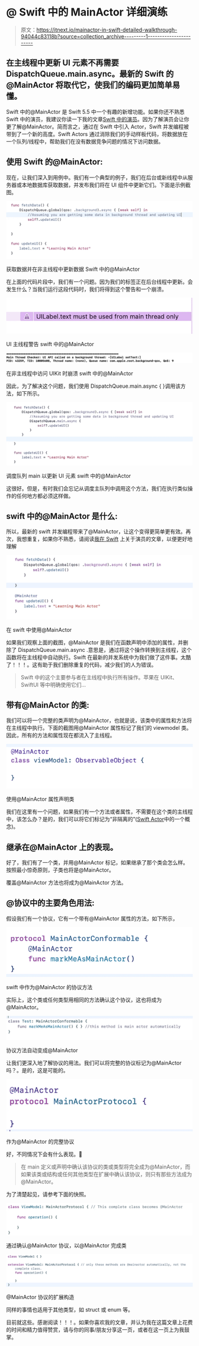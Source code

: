 # @ Swift 中的 MainActor 详细演练

> 原文：<https://itnext.io/mainactor-in-swift-detailed-walkthrough-94044c83118b?source=collection_archive---------1----------------------->

## 在主线程中更新 UI 元素不再需要 DispatchQueue.main.async。最新的 Swift 的@MainActor 将取代它，使我们的编码更加简单易懂。

Swift 中的@MainActor 是 Swift 5.5 中一个有趣的新增功能。如果你还不熟悉 Swift 中的演员，我建议你读一下我的文章[Swift 中的演员](https://devcracker.medium.com/swift-actors-e80ff0dc1832)。因为了解演员会让你更了解@MainActor。简而言之，通过在 Swift 中引入 Actor，Swift 并发编程被带到了一个新的高度。Swift Actors 通过消除我们的手动样板代码，将数据放在一个队列/线程中，帮助我们在没有数据竞争问题的情况下访问数据。

## 使用 Swift 的@MainActor:

现在，让我们深入到用例中。我们有一个典型的例子，我们在后台或新线程中从服务器或本地数据库获取数据，并发布我们将在 UI 组件中更新它们。下面是示例截图。

![](img/9f9dd3fe961b944f2e78a72524cc35c0.png)

获取数据并在非主线程中更新数据 Swift 中的@MainActor

在上面的代码片段中，我们有一个问题。因为我们的标签正在后台线程中更新。会发生什么？当我们运行这段代码时，我们将得到这个警告和一个崩溃。

![](img/e2cd656bb91d4bdbb07d37491b552f6c.png)

UI 主线程警告 swift 中的@MainActor

![](img/cc81c3bab74a117174f38624ebe00a57.png)

在非主线程中访问 UIKit 时崩溃 swift 中的@MainActor

因此，为了解决这个问题，我们使用 DispatchQueue.main.async { }调用该方法，如下所示。

![](img/7ca1cbe3a5a5cdcc2d795f536a0e3d82.png)

调度队列 main 以更新 UI 元素 swift 中的@MainActor

这很好。但是，有时我们会忘记从调度主队列中调用这个方法，我们在执行类似操作的任何地方都必须这样做。

## swift 中的@MainActor 是什么:

所以，最新的 swift 并发编程带来了@MainActor，让这个变得更简单更有效。再次，我想重复，如果你不熟悉，请阅读[我在 Swift](https://devcracker.medium.com/swift-actors-e80ff0dc1832) 上关于演员的文章，以便更好地理解

![](img/4555931e1a9ea9b254748255aa007e87.png)

在 swift 中使用@MainActor

如果我们观察上面的截图，@MainActor 是我们在函数声明中添加的属性，并删除了 DispatchQueue.main.async .意思是，通过将这个操作转换到主线程，这个函数将在主线程中自动执行。Swift 在最新的并发系统中为我们做了这件事。太酷了！！！。这有助于我们删除重复的代码，减少我们的人为错误。

> Swift 中的这个主要参与者在主线程中执行所有操作。苹果在 UIKit、SwiftUI 等中明确使用它们…

## 带有@MainActor 的类:

我们可以将一个完整的类声明为@MainActor，也就是说，该类中的属性和方法将在主线程中执行。下面的截图用@MainActor 属性标记了我们的 viewmodel 类。因此，所有的方法和属性现在都流入了主线程。

![](img/ff02ae380c92fb6a8799350980aafadc.png)

使用@MainActor 属性声明类

我们在这里有一个问题，如果我们有一个方法或者属性，不需要在这个类的主线程中，该怎么办？是的，我们可以将它们标记为“非隔离的”([Swift Actor](https://devcracker.medium.com/swift-actors-e80ff0dc1832#:~:text=Isolated%20access%20vs%20nonisolated%20access%3F)中的一个概念)。

## 继承在@MainActor 上的表现。

好了，我们有了一个类，并用@MainActor 标记，如果继承了那个类会怎么样。按照最小惊奇原则，子类也将是@MainActor。

覆盖@MainActor 方法也将成为@MainActor 方法。

## **@协议中的主要角色用法:**

假设我们有一个协议，它有一个带有@MainActor 属性的方法，如下所示，

![](img/5ef6e313b0e97e15ef3702de9c3dfa79.png)

swift 中作为@MainActor 的协议方法

实际上，这个类或任何类型用相同的方法确认这个协议，这也将成为@MainActor。

![](img/38e218f21bf4b7e9c3af876078347c87.png)

协议方法自动变成@MainActor

让我们更深入地了解协议的用法。我们可以将完整的协议标记为@MainActor 吗？。是的，这是可能的。

![](img/197b8dafc120b1907b93394347ab125f.png)

作为@MainActor 的完整协议

好，不同情况下会有什么表现。💁

> 在 main 定义或声明中确认该协议的类或类型将完全成为@MainActor，而如果该类或结构或任何其他类型在扩展中确认该协议，则只有那些方法成为@MainActor。

为了清楚起见，请参考下面的快照。

![](img/d3f37d52dbaf339e1f2d685ae42f06fc.png)

通过确认@MainActor 协议，以@MainActor 完成类

![](img/2177db08033502b05b07aae1af24f242.png)

@MainActor 协议的扩展构造

同样的事情也适用于其他类型，如 struct 或 enum 等。

目前就这些。感谢阅读！！！。如果你喜欢我的文章，并认为我在这篇文章上花费的时间和精力值得赞赏，请与你的同事/朋友分享这一页，或者在这一页上为我鼓掌。